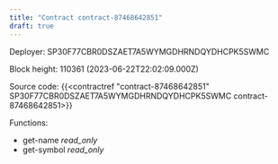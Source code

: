 ```yaml
---
title: "Contract contract-87468642851"
draft: true
---
```

Deployer: SP30F77CBR0DSZAET7A5WYMGDHRNDQYDHCPK5SWMC


 



Block height: 110361 (2023-06-22T22:02:09.000Z)

Source code: {{<contractref "contract-87468642851" SP30F77CBR0DSZAET7A5WYMGDHRNDQYDHCPK5SWMC contract-87468642851>}}

Functions:

* get-name _read_only_
* get-symbol _read_only_
